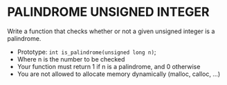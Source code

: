 # PALINDROME UNSIGNED INTEGER

Write a function that checks whether or not a given unsigned integer is a palindrome.

* Prototype: `int is_palindrome(unsigned long n)`;
* Where n is the number to be checked
* Your function must return 1 if n is a palindrome, and 0 otherwise
* You are not allowed to allocate memory dynamically (malloc, calloc, …)

